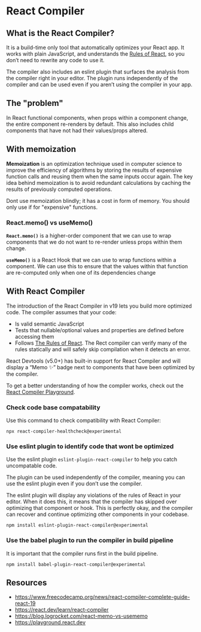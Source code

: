 # React Compiler

## What is the React Compiler?

It is a build-time only tool that automatically optimizes your React app. It works with plain JavaScript, and understands the [Rules of React](https://react.dev/reference/rules), so you don’t need to rewrite any code to use it.

The compiler also includes an eslint plugin that surfaces the analysis from the compiler right in your editor. The plugin runs independently of the compiler and can be used even if you aren’t using the compiler in your app.

## The "problem"

In React functional components, when props within a component change, the entire component re-renders by default. This also includes child components that have not had their values/props altered.

## With memoization

**Memoization** is an optimization technique used in computer science to improve the efficiency of algorithms by storing the results of expensive function calls and reusing them when the same inputs occur again. The key idea behind memoization is to avoid redundant calculations by caching the results of previously computed operations.

Dont use memoization blindly; it has a cost in form of memory. You should only use if for "expensive" functions.

### React.memo() vs useMemo()

**`React.memo()`** is a higher-order component that we can use to wrap components that we do not want to re-render unless props within them change.

**`useMemo()`** is a React Hook that we can use to wrap functions within a component. We can use this to ensure that the values within that function are re-computed only when one of its dependencies change

## With React Compiler

The introduction of the React Compiler in v19 lets you build more optimized code.
The compiler assumes that your code:

- Is valid semantic JavaScript
- Tests that nullable/optional values and properties are defined before accessing them
- Follows [The Rules of React](https://react.dev/reference/rules). The Rect compiler can verify many of the rules statically and will safely skip compilation when it detects an error.

React Devtools (v5.0+) has built-in support for React Compiler and will display a “Memo ✨” badge next to components that have been optimized by the compiler.

To get a better understanding of how the compiler works, check out the [React Compiler Playground](https://playground.react.dev/#N4Igzg9grgTgxgUxALhHCA7MAXABACQQEMATASwwHNcBeXACmFwAtjyqAaXbCbIgGwAKMCCShxsYXAF9kBNhUrCIABzABKWgD5cwADoZcudFgj8EAOn4RK9PSABKCDCQQwWCqvfUBuA0ZgEbFhDO0MjXAAeZgBGLX8Io2BWUkVpBmAePiERMQkwaU0AWl0AESJsSwwIAHd6dWkEo0iAelj48N8DaR8QaSA).

### Check code base compatability

Use this command to check compatibility with React Compiler:

```
npx react-compiler-healthcheck@experimental
```

### Use eslint plugin to identify code that wont be optimized

Use the eslint plugin `eslint-plugin-react-compiler` to help you catch uncompatable code.

The plugin can be used independently of the compiler, meaning you can use the eslint plugin even if you don’t use the compiler.

The eslint plugin will display any violations of the rules of React in your editor. When it does this, it means that the compiler has skipped over optimizing that component or hook. This is perfectly okay, and the compiler can recover and continue optimizing other components in your codebase.

```
npm install eslint-plugin-react-compiler@experimental
```

### Use the babel plugin to run the compiler in build pipeline

It is important that the compiler runs first in the build pipeline.

```
npm install babel-plugin-react-compiler@experimental
```

## Resources

- https://www.freecodecamp.org/news/react-compiler-complete-guide-react-19
- https://react.dev/learn/react-compiler
- https://blog.logrocket.com/react-memo-vs-usememo
- https://playground.react.dev
